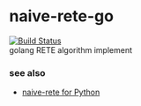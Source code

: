 # naive-rete-go
[![Build Status](https://travis-ci.org/GNaive/naive-rete-go.svg?branch=master)](https://travis-ci.org/GNaive/naive-rete-go)   
golang RETE algorithm implement

### see also
- [naive-rete for Python](https://github.com/GNaive/naive-rete)

